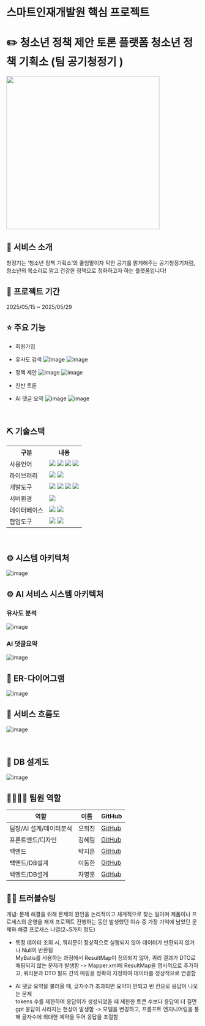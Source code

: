 # 스마트인재개발원 핵심 프로젝트
# ✏️ 청소년 정책 제안 토론 플랫폼 청소년 정책 기획소 (팀 공기청정기 )
<img width="400" src="https://github.com/user-attachments/assets/c73fcde8-a34d-4cad-b4a6-94d3b37c3f43"><br>

## 👀 서비스 소개
청정기는 ‘청소년 정책 기획소’의 줄임말이자 탁한 공기를 맑게해주는 공기청정기처럼,
청소년의 목소리로 맑고 건강한 정책으로 정화하고자 하는 플랫폼입니다!

## 📅 프로젝트 기간
2025/05/15 ~ 2025/05/29

## ⭐ 주요 기능
* 회원가입
* 유사도 검색
  ![Image](https://github.com/user-attachments/assets/273f200f-b41a-4af9-abcc-b40b7d575c73)
  ![image](https://github.com/user-attachments/assets/b7c5e4da-d371-4364-a2ac-d1100037db8f)

* 정책 제안
  ![image](https://github.com/user-attachments/assets/87037a44-56be-40d0-9a91-f6867ac25ad8)
  ![image](https://github.com/user-attachments/assets/b1f2d1ea-dc9d-4aac-9503-ead00e09ff45)

* 찬반 토론
*  AI 댓글 요약
  ![image](https://github.com/user-attachments/assets/95036ee5-4fac-4a18-8807-f1056762f444)
  ![image](https://github.com/user-attachments/assets/d33972a9-00dc-4fe3-bcb8-bf2f19595b97)
<br>

## ⛏ 기술스택
<table>
    <tr>
        <th>구분</th>
        <th>내용</th>
    </tr>
    <tr>
        <td>사용언어</td>
        <td>
            <img src="https://img.shields.io/badge/Java-007396?style=for-the-badge&logo=java&logoColor=white"/>
            <img src="https://img.shields.io/badge/HTML5-E34F26?style=for-the-badge&logo=HTML5&logoColor=white"/>
            <img src="https://img.shields.io/badge/CSS3-1572B6?style=for-the-badge&logo=CSS3&logoColor=white"/>
            <img src="https://img.shields.io/badge/JavaScript-F7DF1E?style=for-the-badge&logo=JavaScript&logoColor=white"/>
        </td>
    </tr>
    <tr>
        <td>라이브러리</td>
        <td>
            <img src="https://img.shields.io/badge/BootStrap-7952B3?style=for-the-badge&logo=BootStrap&logoColor=white"/>
            <img src="https://img.shields.io/badge/KakaoMap-FFCD00?style=for-the-badge&logo=Kakao&logoColor=white"/>
        </td>
    </tr>
    <tr>
        <td>개발도구</td>
        <td>
            <img src="https://img.shields.io/badge/Eclipse-2C2255?style=for-the-badge&logo=Eclipse&logoColor=white"/>
            <img src="https://img.shields.io/badge/RaskpberryPi-A22846?style=for-the-badge&logo=RaskpberryPi&logoColor=white"/>
            <img src="https://img.shields.io/badge/Arduino-00979D?style=for-the-badge&logo=Arduino&logoColor=white"/>
            <img src="https://img.shields.io/badge/VSCode-007ACC?style=for-the-badge&logo=VisualStudioCode&logoColor=white"/>
        </td>
    </tr>
    <tr>
        <td>서버환경</td>
        <td>
            <img src="https://img.shields.io/badge/Apache Tomcat-D22128?style=for-the-badge&logo=Apache Tomcat&logoColor=white"/>
        </td>
    </tr>
    <tr>
        <td>데이터베이스</td>
        <td>
            <img src="https://img.shields.io/badge/Firebase-FFCA28?style=for-the-badge&logo=Firebase&logoColor=white"/>
            <img src="https://img.shields.io/badge/Oracle 11g-F80000?style=for-the-badge&logo=Oracle&logoColor=white"/>
        </td>
    </tr>
    <tr>
        <td>협업도구</td>
        <td>
            <img src="https://img.shields.io/badge/Git-F05032?style=for-the-badge&logo=Git&logoColor=white"/>
            <img src="https://img.shields.io/badge/GitHub-181717?style=for-the-badge&logo=GitHub&logoColor=white"/>
        </td>
    </tr>
</table>


<br>

## ⚙ 시스템 아키텍처
![image](https://github.com/user-attachments/assets/4c58c051-73f1-4260-b4cb-47be9059f073)
<br>

## ⚙ AI 서비스 시스템 아키텍처
### 유사도 분석
![image](https://github.com/user-attachments/assets/d3ace899-691a-4d42-804e-986a928ac7d6)
<br>
### AI 댓글요약
![image](https://github.com/user-attachments/assets/2bf04ac6-8423-4da8-810c-aa4903b5650c)
<br>

## 📌 ER-다이어그램
![image](https://github.com/user-attachments/assets/8f6dceb6-2628-4492-b468-a05839e1d185)
<br>

## 📌 서비스 흐름도
![image](https://github.com/user-attachments/assets/e0df909a-a820-436f-8da2-c0bcab032d5a)

<br>

## 📌 DB 설계도
![image](https://github.com/user-attachments/assets/ce4e3f7b-b728-4071-9698-eafebaf91a63)
<br>

## 👨‍👩‍👦‍👦 팀원 역할
|역할|이름|GitHub|
|------|---|---|
|팀장/AI 설계/데이터분석|오희진| [GitHub](https://github.com/heejin-02)|
|프론트엔드/디자인|김혜림| [GitHub](https://github.com/hyerimmmmm)|
|백엔드|박지은| [GitHub](https://github.com/jieunpark0428)|
|백엔드/DB설계|이동한| [GitHub](https://github.com/donghan-lee)|
|백엔드/DB설계|차명훈| [GitHub](https://github.com/ckaudgns89)|

## 🤾‍♂️ 트러블슈팅
개념: 문제 해결을 위해 문제의 원인을 논리적이고 체계적으로 찾는 일이며 제품이나 프로세스의 운영을 재개
프로젝트 진행하는 동안 발생했던 이슈 중 가장 기억에 남았던 문제와 해결 프로세스 나열(2~5가지 정도)
  
* 특정 데이터 조회 시, 쿼리문이 정상적으로 실행되지 않아 데이터가 반환되지 않거나 Null이 반환됨<br>
MyBatis를 사용하는 과정에서 ResultMap이 정의되지 않아, 쿼리 결과가 DTO로 매핑되지 않는 문제가 발생함
-> Mapper.xml에 ResultMap을 명시적으로 추가하고, 쿼리문과 DTO 필드 간의 매핑을 정확히 지정하여 데이터를 정상적으로 연결함
 
* AI 댓글 요약을 불러올 때, 글자수가 초과되면 요약이 안되고 빈 칸으로 응답이 나오는 문제<br>
 tokens 수를 제한하여 응답이가 생성되었을 때 제한한 토큰 수보다 응답이 더 길면 gpt 응답이 사라지는 현상이 발생함
-> 모델을 변경하고, 프롬프트 엔지니어링을 통해 글자수에 최대한 제약을 두어 응답을 조절함
